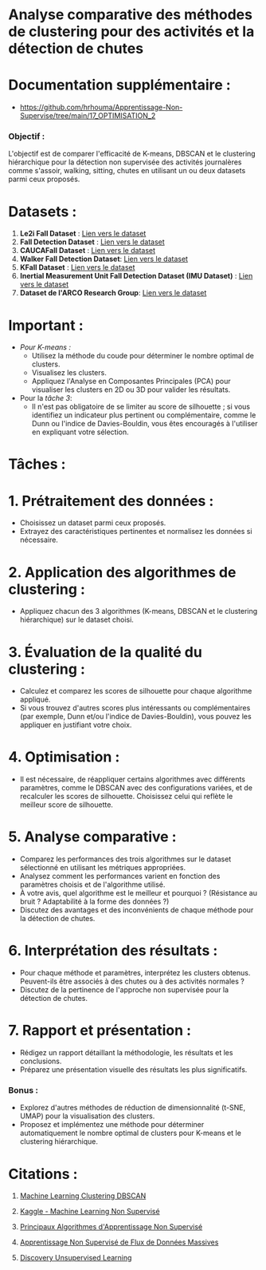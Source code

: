 # Analyse comparative des méthodes de clustering pour des activités et la détection de chutes
# Documentation supplémentaire :
- https://github.com/hrhouma/Apprentissage-Non-Supervise/tree/main/17_OPTIMISATION_2
  
### Objectif :
L'objectif est de comparer l'efficacité de K-means, DBSCAN et le clustering hiérarchique pour la détection non supervisée des activités journalères comme s'assoir, walking, sitting, chutes en utilisant un ou deux datasets parmi ceux proposés.

# Datasets :

1. **Le2i Fall Dataset** : [Lien vers le dataset](https://www.kaggle.com/datasets/tuyenldvn/falldataset-imvia)
2. **Fall Detection Dataset** : [Lien vers le dataset](https://www.kaggle.com/datasets/uttejkumarkandagatla/fall-detection-dataset)
3. **CAUCAFall Dataset** : [Lien vers le dataset](https://data.mendeley.com/datasets/7w7fccy7ky/4)
4. **Walker Fall Detection Dataset**: [Lien vers le dataset](https://www.kaggle.com/datasets/antonygarciag/walker-fall-detection)
5. **KFall Dataset** : [Lien vers le dataset](https://sites.google.com/view/kfalldataset)
6. **Inertial Measurement Unit Fall Detection Dataset (IMU Dataset)** : [Lien vers le dataset](https://www.frdr-dfdr.ca/repo/dataset/6998d4cd-bd13-4776-ae60-6d80221e0365)
7. **Dataset de l'ARCO Research Group**:  [Lien vers le dataset](https://arcoresearch.com/2021/04/16/dataset-for-fall-detection/)

# Important :
- *Pour K-means :*
  - Utilisez la méthode du coude pour déterminer le nombre optimal de clusters.
  - Visualisez les clusters.
  - Appliquez l'Analyse en Composantes Principales (PCA) pour visualiser les clusters en 2D ou 3D pour valider les résultats.
- Pour la *tâche 3*:
  - Il n'est pas obligatoire de se limiter au score de silhouette ; si vous identifiez un indicateur plus pertinent ou complémentaire, comme le Dunn ou l'indice de Davies-Bouldin, vous êtes encouragés à l'utiliser en expliquant votre sélection.

# Tâches :

# 1. **Prétraitement des données :**
   - Choisissez un dataset parmi ceux proposés.
   - Extrayez des caractéristiques pertinentes et normalisez les données si nécessaire.

# 2. **Application des algorithmes de clustering :**
   - Appliquez chacun des 3 algorithmes (K-means, DBSCAN et le clustering hiérarchique) sur le dataset choisi.

# 3. **Évaluation de la qualité du clustering :**
   - Calculez et comparez les scores de silhouette pour chaque algorithme appliqué.
   - Si vous trouvez d'autres scores plus intéressants ou complémentaires (par exemple, Dunn et/ou l'indice de Davies-Bouldin), vous pouvez les appliquer en justifiant votre choix.

# 4. **Optimisation :**
   - Il est nécessaire, de réappliquer certains algorithmes avec différents paramètres, comme le DBSCAN avec des configurations variées, et de recalculer les scores de silhouette. Choisissez celui qui reflète le meilleur score de silhouette.

# 5. **Analyse comparative :**

   - Comparez les performances des trois algorithmes sur le dataset sélectionné en utilisant les métriques appropriées.
   - Analysez comment les performances varient en fonction des paramètres choisis et de l'algorithme utilisé.
   - À votre avis, quel algorithme est le meilleur et pourquoi ? (Résistance au bruit ? Adaptabilité à la forme des données ?)
   - Discutez des avantages et des inconvénients de chaque méthode pour la détection de chutes.

# 6. **Interprétation des résultats :**
   - Pour chaque méthode et paramètres, interprétez les clusters obtenus. Peuvent-ils être associés à des chutes ou à des activités normales ?
   - Discutez de la pertinence de l'approche non supervisée pour la détection de chutes.

# 7. **Rapport et présentation :**
   - Rédigez un rapport détaillant la méthodologie, les résultats et les conclusions.
   - Préparez une présentation visuelle des résultats les plus significatifs.

### Bonus :
   - Explorez d'autres méthodes de réduction de dimensionnalité (t-SNE, UMAP) pour la visualisation des clusters.
   - Proposez et implémentez une méthode pour déterminer automatiquement le nombre optimal de clusters pour K-means et le clustering hiérarchique.

# Citations :

1. [Machine Learning Clustering DBSCAN](https://datascientest.com/machine-learning-clustering-dbscan)
  
3. [Kaggle - Machine Learning Non Supervisé](https://www.kaggle.com/code/zoupet/machine-learning-non-supervis-correction)
   
5. [Principaux Algorithmes d'Apprentissage Non Supervisé](https://fr.linedata.com/principaux-algorithmes-dapprentissage-non-supervise)
   
7. [Apprentissage Non Supervisé de Flux de Données Massives](https://www.researchgate.net/publication/333772967_Apprentissage_non_supervise_de_flux_de_donnees_massives_application_aux_Big_Data_d%27assurance)
   
9. [Discovery Unsupervised Learning](https://fr.mathworks.com/discovery/unsupervised-learning.html)


